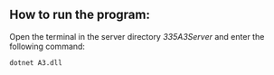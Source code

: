 ## How to run the program:

Open the terminal in the server directory _335A3Server_ and enter the following command:
```
dotnet A3.dll
```
